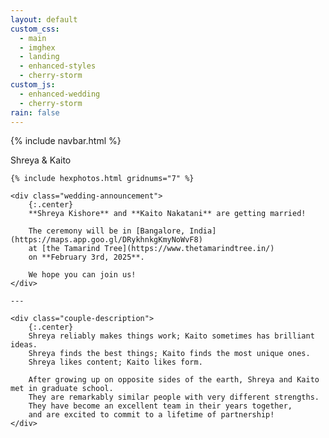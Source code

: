 ```yaml
---
layout: default
custom_css:
  - main
  - imghex
  - landing
  - enhanced-styles
  - cherry-storm
custom_js:
  - enhanced-wedding
  - cherry-storm
rain: false
---
```


{% include navbar.html %}

<div class="main-content-enhanced">
    <div class="main-title">
        <span class="shreya">Shreya</span> <span class="oli">&</span> <span class="kaito">Kaito</span>
    </div>
    
    {% include hexphotos.html gridnums="7" %}
    
    <div class="wedding-announcement">
        {:.center}
        **Shreya Kishore** and **Kaito Nakatani** are getting married!
        
        The ceremony will be in [Bangalore, India](https://maps.app.goo.gl/DRykhnkgKmyNoWvF8)
        at [the Tamarind Tree](https://www.thetamarindtree.in/)
        on **February 3rd, 2025**.
        
        We hope you can join us!
    </div>
    
    ---
    
    <div class="couple-description">
        {:.center}
        Shreya reliably makes things work; Kaito sometimes has brilliant ideas.
        Shreya finds the best things; Kaito finds the most unique ones.
        Shreya likes content; Kaito likes form.
        
        After growing up on opposite sides of the earth, Shreya and Kaito met in graduate school.
        They are remarkably similar people with very different strengths.
        They have become an excellent team in their years together,
        and are excited to commit to a lifetime of partnership!
    </div>
</div>

